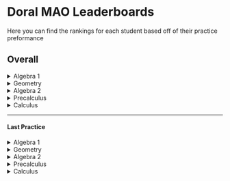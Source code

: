 
# Doral MAO Leaderboards
Here you can find the rankings for each student based off of their practice preformance

## Overall
<details>
<summary> Algebra 1 </summary></br>

<b>1 -</b> Super Fat: 79.99

</br>

<b>2 -</b> Average Joe: 50.0

</br>
</details><details>
<summary> Geometry </summary></br>

<b>1 -</b> Tae Lee: 999999999999999999999999999999

</br>

<b>2 -</b> Greg Hefely: 9

</br>

<b>3 -</b> Cee Pp: -1

</br>
</details><details>
<summary> Algebra 2 </summary></br>

<b>1 -</b> Sean Conway: 100.0

</br>

<b>2 -</b> Albert Epstein: 99.99

</br>
</details><details>
<summary> Precalculus </summary></br>

<b>1 -</b> Alberto Alvarez: -1

</br>
</details> <details>
<summary> Calculus </summary></br>

<b>1 -</b> Greg Heffly: 78.98

</br>

<b>2 -</b> Grug Huggrg: 78.98

</br>

<b>3 -</b> Gwa Gwa: 77.01

</br>
</details>

____________________________________________________________________

#### Last Practice
<details>
<summary> Algebra 1 </summary></br>

<b>1 -</b> Glenn Garcia: -5

</br>

<b>2 -</b> Ms Fragoso: -9

</br>
</details><details>
<summary> Geometry </summary></br>

<b>1 -</b> Greg Heffly: 0

</br>

<b>2 -</b> D D: -1111

</br>
</details><details>
<summary> Algebra 2 </summary></br>

None
</br>
</details><details>
<summary> Precalculus </summary></br>

None
</br>
</details> <details>
<summary> Calculus </summary></br>

<b>1 -</b> Best Guy: 150

</br>

<b>2 -</b> Pretty Good: 125

</br>

<b>2 -</b> Also Good: 125

</br>

<b>3 -</b> Daniel Roadillam-fluxcapacitor: 110

</br>

<b>4 -</b> I Sux: 60

</br>
</details>

